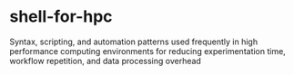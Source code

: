 # shell-for-hpc
Syntax, scripting, and automation patterns used frequently in high performance computing environments for reducing experimentation time, workflow repetition, and data processing overhead
